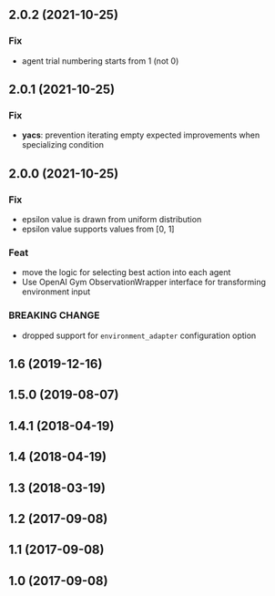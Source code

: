 ## 2.0.2 (2021-10-25)

### Fix

- agent trial numbering starts from 1 (not 0)

## 2.0.1 (2021-10-25)

### Fix

- **yacs**: prevention iterating empty expected improvements when specializing condition

## 2.0.0 (2021-10-25)

### Fix

- epsilon value is drawn from uniform distribution
- epsilon value supports values from [0, 1]

### Feat

- move the logic for selecting best action into each agent
- Use OpenAI Gym ObservationWrapper interface for transforming environment input

### BREAKING CHANGE

- dropped support for `environment_adapter` configuration option

## 1.6 (2019-12-16)

## 1.5.0 (2019-08-07)

## 1.4.1 (2018-04-19)

## 1.4 (2018-04-19)

## 1.3 (2018-03-19)

## 1.2 (2017-09-08)

## 1.1 (2017-09-08)

## 1.0 (2017-09-08)
